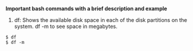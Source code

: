 **Important bash commands with a brief description and example**

1. df:
  Shows the available disk space in each of the disk partitions on the system. df -m to see space in megabytes.
  ```shell
  $ df
  $ df -m


